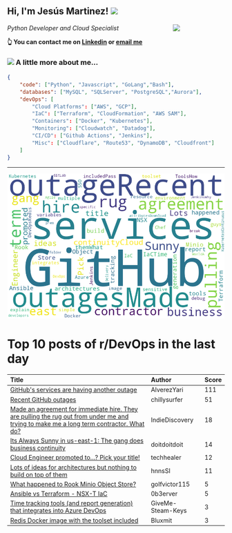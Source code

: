 <!--
**jmartinezl/jmartinezl** is a ✨ _special_ ✨ repository because its `README.md` (this file) appears on your GitHub profile.

Here are some ideas to get you started:

- 🔭 I’m currently working on ...
- 🌱 I’m currently learning ...
- 👯 I’m looking to collaborate on ...
- 🤔 I’m looking for help with ...
- 💬 Ask me about ...
- 📫 How to reach me: ...
- 😄 Pronouns: ...
- ⚡ Fun fact: ...
-->

<h2>Hi, I'm Jesús Martinez! <img src="https://media.giphy.com/media/WUlplcMpOCEmTGBtBW/giphy.gif" width="30"> </h2>
<img align='right' src="https://media.giphy.com/media/NytMLKyiaIh6VH9SPm/giphy.gif" width="120">
<p><em>Python Developer and Cloud Specialist
</em></p>

**👆 You can contact me on [Linkedin](https://www.linkedin.com/in/jes%C3%BAs-martinez-2b7b10104/) or [email me](mailto:jesus.mtz.lorenzo@gmail.com)**

### <img src="https://media.giphy.com/media/VgCDAzcKvsR6OM0uWg/giphy.gif" width="50"> A little more about me...  

```json
{
    "code": ["Python", "Javascript", "GoLang","Bash"],
    "databases": ["MySQL", "SQLServer", "PostgreSQL","Aurora"],
    "devOps": [
        "Cloud Platforms": ["AWS", "GCP"],
        "IaC": ["Terraform", "CloudFormation", "AWS SAM"],
        "Containers": ["Docker", "Kubernetes"],
        "Monitoring": ["Cloudwatch", "Datadog"],
        "CI/CD": ["Github Actions", "Jenkins"],
        "Misc": ["Cloudflare", "Route53", "DynamoDB", "Cloudfront"]
    ]
}
```
---

![Wordcloud](./cloud.png)

# Top 10 posts of r/DevOps in the last day

| Title | Author | Score |
|:---|:---|:---|
| [GitHub's services are having another outage](https://www.reddit.com/r/devops/comments/tkvywr/githubs_services_are_having_another_outage/) | AlverezYari | 111 |
| [Recent GitHub outages](https://www.reddit.com/r/devops/comments/tlfphj/recent_github_outages/) | chillysurfer | 51 |
| [Made an agreement for immediate hire. They are pulling the rug out from under me and trying to make me a long term contractor. What do?](https://www.reddit.com/r/devops/comments/tkw9n4/made_an_agreement_for_immediate_hire_they_are/) | IndieDiscovery | 18 |
| [Its Always Sunny in us-east-1: The gang does business continuity](https://www.reddit.com/r/devops/comments/tm3wf5/its_always_sunny_in_useast1_the_gang_does/) | doitdoitdoit | 14 |
| [Cloud Engineer promoted to…? Pick your title!](https://www.reddit.com/r/devops/comments/tlkti3/cloud_engineer_promoted_to_pick_your_title/) | techhealer | 12 |
| [Lots of ideas for architectures but nothing to build on top of them](https://www.reddit.com/r/devops/comments/tloyvh/lots_of_ideas_for_architectures_but_nothing_to/) | hnnsSI | 11 |
| [What happened to Rook Minio Object Store?](https://www.reddit.com/r/devops/comments/tm0sev/what_happened_to_rook_minio_object_store/) | golfvictor115 | 5 |
| [Ansible vs Terraform - NSX-T IaC](https://www.reddit.com/r/devops/comments/tlyp4f/ansible_vs_terraform_nsxt_iac/) | 0b3erver | 5 |
| [Time tracking tools (and report generation) that integrates into Azure DevOps](https://www.reddit.com/r/devops/comments/tm2qq4/time_tracking_tools_and_report_generation_that/) | GiveMe-Steam-Keys | 3 |
| [Redis Docker image with the toolset included](https://www.reddit.com/r/devops/comments/tm3s19/redis_docker_image_with_the_toolset_included/) | Bluxmit | 3 |
